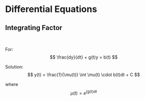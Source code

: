 #   Differential Equations

##  Integrating Factor
<br>

For:
$$  \frac{dy}{dt} + g(t)y = b(t)  $$

Solution:
$$  y(t) = \frac{1}{\mu(t)} \int \mu(t) \cdot b(t)dt + C  $$

where $$\mu(t) = e^{\int g(t)dt}$$